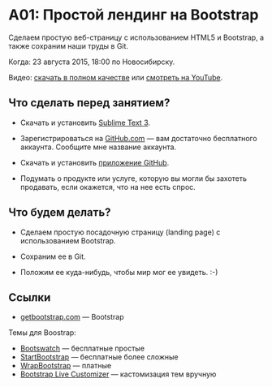 # A01: Простой лендинг на Bootstrap

Сделаем простую веб-страницу с использованием HTML5 и Bootstrap, а также сохраним наши труды в Git.

Когда: 23 августа 2015, 18:00 по Новосибирску.

Видео: [скачать в полном качестве](http://media.sunday-school.ru/SundaySchool-01-800p.mp4) или [смотреть на YouTube](http://www.youtube.com/watch?v=iVoXNzoEvL0).


## Что сделать перед занятием?

* Скачать и установить [Sublime Text 3](http://www.sublimetext.com/3).

* Зарегистрироваться на [GitHub.com](https://github.com/) — вам достаточно бесплатного аккаунта. Сообщите мне название аккаунта.

* Скачать и установить [приложение GitHub](https://desktop.github.com).

* Подумать о продукте или услуге, которую вы могли бы захотеть продавать, если окажется, что на нее есть спрос.


## Что будем делать?

* Сделаем простую посадочную страницу (landing page) с использованием Bootstrap.

* Сохраним ее в Git.

* Положим ее куда-нибудь, чтобы мир мог ее увидеть. :-)


## Ссылки

* [getbootstrap.com](http://getbootstrap.com/) — Bootstrap

Темы для Boostrap:

* [Bootswatch](http://bootswatch.com/) — бесплатные простые
* [StartBootstrap](http://startbootstrap.com/) — бесплатные более сложные
* [WrapBootstrap](https://wrapbootstrap.com/) — платные
* [Bootstrap Live Customizer](http://bootstrap-live-customizer.com/) — кастомизация тем вручную
